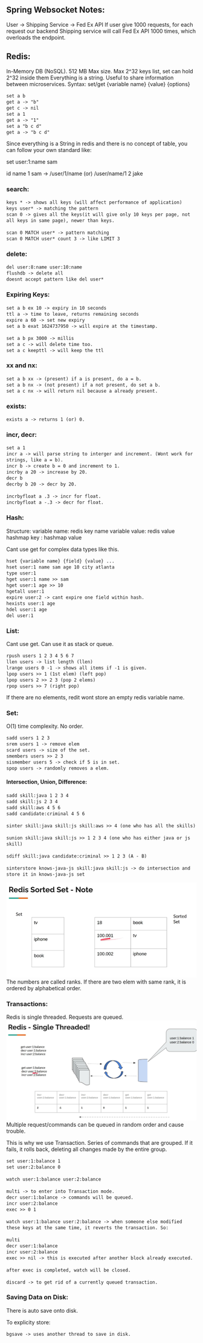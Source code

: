 ## Spring Websocket Notes:
User -> Shipping Service -> Fed Ex API
If user give 1000 requests, for each request our backend Shipping service will call Fed Ex API 1000 times, which overloads the endpoint.

## Redis:
In-Memory DB (NoSQL).
512 MB Max size.
Max 2^32 keys
    list, set can hold 2^32 inside them
Everything is a string.
Useful to share information between microservices.
Syntax: set/get {variable name} {value} {options}
```
set a b
get a -> "b"
get c -> nil
set a 1
get a -> "1"
set a "b c d"
get a -> "b c d"
```
Since everything is a String in redis and there is no concept of table, you can follow your own standard like:

set user:1:name sam

id  name
1   sam     -> /user/1/name (or) /user/name/1
2   jake

### search:
```
keys * -> shows all keys (will affect performance of application)
keys user* -> matching the pattern
scan 0 -> gives all the keys(it will give only 10 keys per page, not all keys in same page), newer than keys.

scan 0 MATCH user* -> pattern matching
scan 0 MATCH user* count 3 -> like LIMIT 3
```

### delete:
```
del user:8:name user:10:name
flushdb -> delete all
doesnt accept pattern like del user*
```

### Expiring Keys:
```
set a b ex 10 -> expiry in 10 seconds
ttl a -> time to leave, returns remaining seconds
expire a 60 -> set new expiry
set a b exat 1624737950 -> will expire at the timestamp.

set a b px 3000 -> millis
set a c -> will delete time too.
set a c keepttl -> will keep the ttl
```

### xx and nx:
```
set a b xx -> (present) if a is present, do a = b.
set a b nx -> (not present) if a not present, do set a b.
set a c nx -> will return nil because a already present.
```

### exists:
```
exists a -> returns 1 (or) 0.
```

### incr, decr:
```
set a 1
incr a -> will parse string to interger and increment. (Wont work for strings, like a = b).
incr b -> create b = 0 and increment to 1.
incrby a 20 -> increase by 20.
decr b
decrby b 20 -> decr by 20.

incrbyfloat a .3 -> incr for float.
incrbyfloat a -.3 -> decr for float.
```

### Hash:
Structure:
variable name: redis key name
variable value: redis value
    hashmap key : hashmap value

Cant use get for complex data types like this.
```
hset {variable name} {field} {value} ...
hset user:1 name sam age 10 city atlanta
type user:1
hget user:1 name >> sam
hget user:1 age >> 10
hgetall user:1
expire user:2 -> cant expire one field within hash.
hexists user:1 age
hdel user:1 age
del user:1
```

### List:
Cant use get.
Can use it as stack or queue.
```
rpush users 1 2 3 4 5 6 7
llen users -> list length (llen)
lrange users 0 -1 -> shows all items if -1 is given.
lpop users >> 1 (1st elem) (left pop)
lpop users 2 >> 2 3 (pop 2 elems)
rpop users >> 7 (right pop)
```

If there are no elements, redit wont store an empty redis variable name.

### Set:
O(1) time complexity.
No order.
```
sadd users 1 2 3
srem users 1 -> remove elem
scard users -> size of the set.
smembers users >> 2 3
sismember users 5 -> check if 5 is in set.
spop users -> randomly removes a elem.
```

#### Intersection, Union, Difference:
```
sadd skill:java 1 2 3 4
sadd skill:js 2 3 4
sadd skill:aws 4 5 6
sadd candidate:criminal 4 5 6

sinter skill:java skill:js skill:aws >> 4 (one who has all the skills)

sunion skill:java skill:js >> 1 2 3 4 (one who has either java or js skill)

sdiff skill:java candidate:criminal >> 1 2 3 (A - B)

sinterstore knows-java-js skill:java skill:js -> do intersection and store it in knows-java-js set
```
![Sorted Set](image-3.png)
The numbers are called ranks. If there are two elem with same rank, it is ordered by alphabetical order.

### Transactions:
Redis is single threaded.
Requests are queued.
![Multiple requests](image-4.png)
Multiple request/commands can be queued in random order and cause trouble.

This is why we use Transaction. Series of commands that are grouped. If it fails, it rolls back, deleting all changes made by the entire group.

```
set user:1:balance 1
set user:2:balance 0

watch user:1:balance user:2:balance

multi -> to enter into Transaction mode.
decr user:1:balance -> commands will be queued.
incr user:2:balance
exec >> 0 1

watch user:1:balance user:2:balance -> when someone else modified these keys at the same time, it reverts the transaction. So:

multi
decr user:1:balance
incr user:2:balance
exec >> nil -> this is executed after another block already executed.

after exec is completed, watch will be closed.

discard -> to get rid of a currently queued transaction.
```

### Saving Data on Disk:
There is auto save onto disk.

To explicity store:
```
bgsave -> uses another thread to save in disk.
```